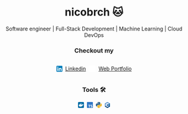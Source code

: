 <h1 style="text-align: center">nicobrch 🐱</h1>
<p style="text-align: center">Software engineer | Full-Stack Development | Machine Learning | Cloud DevOps</p>
<h3 style="text-align: center">Checkout my </h3>
<div style="display: flex; justify-content: center; align-items: center; gap: 0.5rem">
    <a href="https://www.linkedin.com/in/nicobrch/" style="display: flex; justify-content: center; align-items: center; gap: 0.5rem">
        <img src="public/linkedin.webp" alt="Linkedin" height="16">
        <p>Linkedin</p>
    </a>
    <a href="https://nicobrch.github.io/" style="display: flex; justify-content: center; align-items: center; gap: 0.5rem">
        <img src="public/nextjs.webp" alt="NextJs" height="18">
        <p>Web Portfolio</p>
    </a>
</div>
<h3 style="text-align: center">Tools 🛠️</h3>
<div style="display: flex; justify-content: center; align-items: center; gap: 0.5rem">
    <img src="public/docker.webp" alt="Docker" height="16">
    <img src="public/ts.webp" alt="Typescript" height="16">
    <img src="public/python.webp" alt="Python" height="16">
    <img src="public/cpp.webp" alt="C++" height="16">
</div>